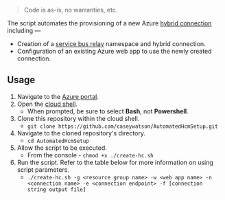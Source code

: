 > Code is as-is, no warranties, etc.

The script automates the provisioning of a new Azure [hybrid connection](https://docs.microsoft.com/en-us/azure/app-service/app-service-hybrid-connections) including —

* Creation of a [service bus relay](https://docs.microsoft.com/en-us/azure/azure-relay/relay-what-is-it) namespace and hybrid connection.
* Configuration of an existing Azure web app to use the newly created connection.

## Usage

1. Navigate to the [Azure portal](https://portal.azure.com).
2. Open the [cloud shell](https://docs.microsoft.com/en-us/azure/cloud-shell/quickstart).
      * When prompted, be sure to select __Bash__, not __Powershell__.
3. Clone this repository within the cloud shell.
      * `git clone https://github.com/caseywatson/AutomatedHcmSetup.git`
4. Navigate to the cloned repository's directory.
      * `cd AutomatedHcmSetup`
5. Allow the script to be executed.
      * From the console - `chmod +x ./create-hc.sh`
6. Run the script. Refer to the table below for more information on using script parameters. 
      * `./create-hc.sh -g <resource group name> -w <web app name> -n <connection name> -e <connection endpoint> -f [connection string output file]`



